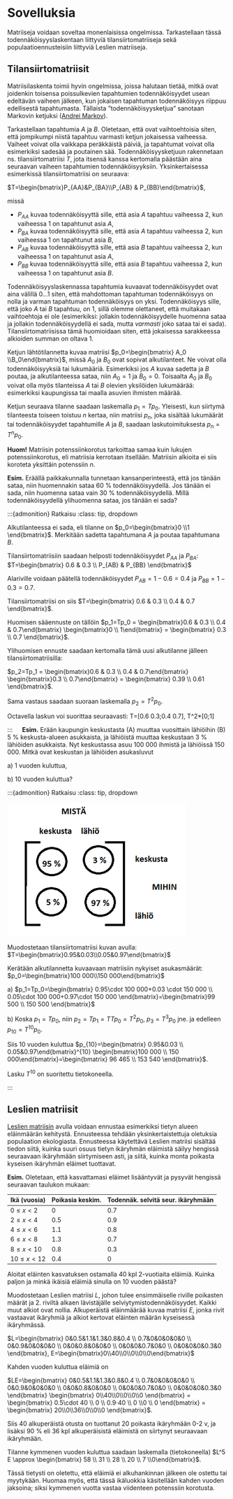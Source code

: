 # Sovelluksia

Matriiseja voidaan soveltaa monenlaisissa ongelmissa. Tarkastellaan tässä todennäköisyyslaskentaan liittyviä tilansiirtomatriiseja sekä populaatioennusteisiin liittyviä Leslien matriiseja.

## Tilansiirtomatriisit

Matriisilaskenta toimii hyvin ongelmissa, joissa halutaan tietää, mitkä ovat joidenkin toisensa poissulkevien tapahtumien todennäköisyydet usean edeltävän vaiheen jälkeen, kun jokaisen tapahtuman todennäköisyys riippuu edellisestä tapahtumasta. Tällaista ”todennäköisyysketjua” sanotaan Markovin ketjuksi ([Andrei Markov](https://fi.wikipedia.org/wiki/Andrei_Markov)). 

Tarkastellaan tapahtumia $A$ ja $B$. Oletetaan, että ovat vaihtoehtoisia siten, että jompikumpi niistä tapahtuu varmasti ketjun jokaisessa vaiheessa. Vaiheet voivat olla vaikkapa peräkkäistä päiviä, ja tapahtumat voivat olla esimerkiksi sadesää ja poutainen sää. 
Todennäköisyysketjuun rakennetaan ns. tilansiirtomatriisi $T$, jota itsensä kanssa kertomalla päästään aina seuraavan vaiheen tapahtumien todennäköisyyksiin. Yksinkertaisessa esimerkissä tilansiirtomatriisi on seuraava:

$T=\begin{bmatrix}P_{AA}&P_{BA}\\P_{AB} & P_{BB}\end{bmatrix}$,

missä

- $P_{AA}$ kuvaa todennäköisyyttä sille, että asia $A$ tapahtuu vaiheessa 2, kun vaiheessa 1 on tapahtunut asia $A$,
- $P_{BA}$ kuvaa todennäköisyyttä sille, että asia $A$ tapahtuu vaiheessa 2, kun vaiheessa 1 on tapahtunut asia $B$,
- $P_{AB}$ kuvaa todennäköisyyttä sille, että asia $B$ tapahtuu vaiheessa 2, kun vaiheessa 1 on tapahtunut asia $A$,
- $P_{BB}$ kuvaa todennäköisyyttä sille, että asia $B$ tapahtuu vaiheessa 2, kun vaiheessa 1 on tapahtunut asia $B$.

Todennäköisyyslaskennassa tapahtumia kuvaavat todennäköisyydet ovat aina välillä $0 \ldots 1$ siten, että mahdottoman tapahtuman todennäköisyys on nolla ja varman tapahtuman todennäköisyys on yksi. Todennäköisyys sille, että joko $A$ tai $B$ tapahtuu, on 1, sillä olemme olettaneet, että muitakaan vaihtoehtoja ei ole (esimerkiksi: jollakin todennäköisyydelle huomenna sataa ja jollakin todennäköisyydellä ei sada, mutta *varmasti* joko sataa tai ei sada). Tilansiirtomatriisissa tämä huomioidaan siten, että jokaisessa sarakkeessa alkioiden summan on oltava 1.

Ketjun lähtötilannetta kuvaa matriisi $p_0=\begin{bmatrix} A_0 \\B_0\end{bmatrix}$, missä $A_0$ ja $B_0$ ovat sopivat alkutilanteet. Ne voivat olla todennäköisyyksiä tai lukumääriä. Esimerkiksi jos $A$ kuvaa sadetta ja $B$ poutaa, ja alkutilanteessa sataa, niin $A_0=1$ ja $B_0=0$. Toisaalta $A_0$ ja $B_0$ voivat olla myös tilanteissa $A$ tai $B$ olevien yksilöiden lukumäärää: esimerkiksi kaupungissa tai maalla asuvien ihmisten määrää.

Ketjun seuraava tilanne saadaan laskemalla $p_1=T p_0$. Yleisesti, kun siirtymä tilanteesta toiseen toistuu $n$ kertaa, niin matriisi $p_n$, joka sisältää lukumäärät tai todennäköisyydet tapahtumille $A$ ja $B$, saadaan laskutoimituksesta $p_n=T^n p_0$.

**Huom!** Matriisin potenssiinkorotus tarkoittaa samaa kuin lukujen potenssiinkorotus, eli matriisia kerrotaan itsellään. Matriisin alkioita ei siis koroteta yksittäin potenssiin $n$.

**Esim.** Eräällä paikkakunnalla tunnetaan kansanperinteestä, että jos tänään sataa, niin huomennakin sataa 60 % todennäköisyydellä. Jos tänään ei sada, niin huomenna sataa vain 30 % todennäköisyydellä. Millä todennäköisyydellä ylihuomenna sataa, jos tänään ei sada?

:::{admonition} Ratkaisu
:class: tip, dropdown

Alkutilanteessa ei sada, eli tilanne on $p_0=\begin{bmatrix}0 \\1 \end{bmatrix}$. Merkitään sadetta tapahtumana $A$ ja poutaa tapahtumana $B$.

Tilansiirtomatriisiin saadaan helposti todennäköisyydet $P_{AA}$ ja $P_{BA}$: $T=\begin{bmatrix} 0.6 & 0.3 \\ P_{AB} & P_{BB} \end{bmatrix}$

Alariville voidaan päätellä todennäköisyydet $P_{AB}=1-0.6=0.4$ ja $P_{BB}=1-0.3=0.7$. 

Tilansiirtomatriisi on siis $T=\begin{bmatrix} 0.6 & 0.3 \\ 0.4 & 0.7 \end{bmatrix}$.

Huomisen sääennuste on tällöin $p_1=Tp_0 = \begin{bmatrix}0.6 & 0.3 \\ 0.4 & 0.7\end{bmatrix} \begin{bmatrix}0 \\ 1\end{bmatrix} = \begin{bmatrix} 0.3 \\ 0.7 \end{bmatrix}$.

Ylihuomisen ennuste saadaan kertomalla tämä uusi alkutilanne jälleen tilansiirtomatriisilla:

$p_2=Tp_1 = \begin{bmatrix}0.6 & 0.3 \\ 0.4 & 0.7\end{bmatrix} \begin{bmatrix}0.3 \\ 0.7\end{bmatrix} = \begin{bmatrix} 0.39 \\ 0.61 \end{bmatrix}$.

Sama vastaus saadaan suoraan laskemalla $p_2=T^2 p_0$.

Octavella laskun voi suorittaa seuraavasti: T=[0.6 0.3;0.4 0.7], T^2*[0;1]

:::
 
**Esim.** Erään kaupungin keskustasta (A) muuttaa vuosittain lähiöihin (B) 5 % keskusta-alueen asukkaista, ja lähiöistä muuttaa keskustaan 3 % lähiöiden asukkaista. Nyt keskustassa asuu 100 000 ihmistä ja lähiöissä 150 000. Mitkä ovat keskustan ja lähiöiden asukasluvut 

a) 1 vuoden kuluttua,

b) 10 vuoden kuluttua?

:::{admonition} Ratkaisu
:class: tip, dropdown

![Muuttoliikkeen tilansiirtomatriisi](muutto.png "Muuttoliikkeen tilansiirtomatriisi")

Muodostetaan tilansiirtomatriisi kuvan avulla: $T=\begin{bmatrix}0.95&0.03\\0.05&0.97\end{bmatrix}$

Kerätään alkutilannetta kuvaavaan matriisiin nykyiset asukasmäärät: $p_0=\begin{bmatrix}100 000\\150 000\end{bmatrix}$

a) $p_1=Tp_0=\begin{bmatrix} 0.95\cdot 100 000+0.03 \cdot 150 000 \\ 0.05\cdot 100 000+0.97\cdot 150 000 \end{bmatrix}=\begin{bmatrix}99 500 \\ 150 500 \end{bmatrix}$

b) Koska $p_1=Tp_0$, niin $p_2=Tp_1=TTp_0=T^2p_0$, $p_3=T^3p_0$ jne. ja edelleen $p_{10}=T^{10} p_0$.

Siis 10 vuoden kuluttua $p_{10}=\begin{bmatrix} 0.95&0.03 \\ 0.05&0.97\end{bmatrix}^{10} \begin{bmatrix}100 000 \\ 150 000\end{bmatrix}=\begin{bmatrix} 96 465 \\ 153 540 \end{bmatrix}$.

Lasku $T^{10}$ on suoritettu tietokoneella.

:::

## Leslien matriisit

[Leslien matriisin](https://en.wikipedia.org/wiki/Leslie_matrix) avulla voidaan ennustaa esimerkiksi tietyn alueen eläinmäärän kehitystä. Ennusteessa tehdään yksinkertaistettuja oletuksia populaation ekologiasta. Ennusteessa käytettävä Leslien matriisi sisältää tiedon siitä, kuinka suuri osuus tietyn ikäryhmän eläimistä säilyy hengissä seuraavaan ikäryhmään siirtymiseen asti, ja siitä, kuinka monta poikasta kyseisen ikäryhmän eläimet tuottavat.

**Esim.** Oletetaan, että kasvattamasi eläimet lisääntyvät ja pysyvät hengissä seuraavan taulukon mukaan:

|Ikä (vuosia)|Poikasia keskim.|Todennäk. selvitä seur. ikäryhmään|
|-----------|-------------------------------------------------|-------------------------------------------|
|$0 \leq x \lt 2$ |0|0.7|
|$2 \leq x \lt 4$|0.5|0.9|
|$4 \leq x \lt 6$|1.1|0.8|
|$6 \leq x \lt 8$|1.3|0.7|
|$8 \leq x \lt 10$|0.8|0.3|
|$10 \leq x \lt 12$|0.4|0|

Aloitat eläinten kasvatuksen ostamalla 40 kpl 2-vuotiaita eläimiä. Kuinka paljon ja minkä ikäisiä eläimiä sinulla on 10 vuoden päästä?

Muodostetaan Leslien matriisi $L$, johon tulee ensimmäiselle riville poikasten määrät ja 2. riviltä alkaen lävistäjälle selviytymistodennäköisyydet. Kaikki muut alkiot ovat nollia. Alkuperäistä eläinmäärää kuvaa matriisi $E$, jonka rivit vastaavat ikäryhmiä ja alkiot kertovat eläinten määrän kyseisessä ikäryhmässä.

$L=\begin{bmatrix} 0&0.5&1.1&1.3&0.8&0.4 \\ 0.7&0&0&0&0&0 \\ 0&0.9&0&0&0&0 \\ 0&0&0.8&0&0&0 \\ 0&0&0&0.7&0&0 \\ 0&0&0&0&0.3&0 \end{bmatrix}, E=\begin{bmatrix}0\\40\\0\\0\\0\\0\end{bmatrix}$

Kahden vuoden kuluttua eläimiä on

$LE=\begin{bmatrix} 0&0.5&1.1&1.3&0.8&0.4 \\ 0.7&0&0&0&0&0 \\ 0&0.9&0&0&0&0 \\ 0&0&0.8&0&0&0 \\ 0&0&0&0.7&0&0 \\ 0&0&0&0&0.3&0 \end{bmatrix} \begin{bmatrix} 0\\40\\0\\0\\0\\0 \end{bmatrix} = \begin{bmatrix} 0.5\cdot 40 \\ 0 \\ 0.9⋅40 \\ 0 \\0 \\ 0 \end{bmatrix} = \begin{bmatrix} 20\\0\\36\\0\\0\\0 \end{bmatrix}$.

Siis 40 alkuperäistä otusta on tuottanut 20 poikasta ikäryhmään 0-2 v, ja lisäksi 90 % eli 36 kpl alkuperäisistä eläimistä on siirtynyt seuraavaan ikäryhmään.

Tilanne kymmenen vuoden kuluttua saadaan laskemalla (tietokoneella) $L^5 E \approx \begin{bmatrix} 58 \\ 31 \\ 28 \\ 20 \\ 7 \\0\end{bmatrix}$.

Tässä tietysti on oletettu, että eläimiä ei alkuhankinnan jälkeen ole ostettu tai myytykään. Huomaa myös, että tässä ikäluokkia käsitellään kahden vuoden jaksoina; siksi kymmenen vuotta vastaa viidenteen potenssiin korotusta.